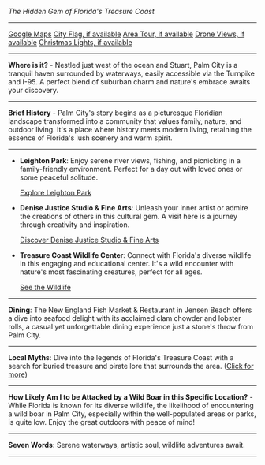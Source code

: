 *The Hidden Gem of Florida's Treasure Coast*

---

[Google Maps](https://www.google.com/maps/place/Palm+City/data=!3m1!1e3)
[City Flag, if available](https://www.google.com/search?tbm=isch&q=Palm+City+FL+Flag+Picture)
[Area Tour, if available](https://www.youtube.com/results?search_query=Palm+City+FL+4k+tour)
[Drone Views, if available](https://www.youtube.com/results?search_query=Palm+City+FL+4k+drone)
[Christmas Lights, if available](https://www.youtube.com/results?search_query=Palm+City+FL+christmas+lights&sp=CAI%253D)

---

**Where is it?** - Nestled just west of the ocean and Stuart, Palm City is a tranquil haven surrounded by waterways, easily accessible via the Turnpike and I-95. A perfect blend of suburban charm and nature's embrace awaits your discovery.

---

**Brief History** - Palm City's story begins as a picturesque Floridian landscape transformed into a community that values family, nature, and outdoor living. It's a place where history meets modern living, retaining the essence of Florida's lush scenery and warm spirit.

---

- **Leighton Park**: Enjoy serene river views, fishing, and picnicking in a family-friendly environment. Perfect for a day out with loved ones or some peaceful solitude.
  
  [Explore Leighton Park](https://www.youtube.com/results?search_query=Leighton+Park+Palm+City)

- **Denise Justice Studio & Fine Arts**: Unleash your inner artist or admire the creations of others in this cultural gem. A visit here is a journey through creativity and inspiration.
  
  [Discover Denise Justice Studio & Fine Arts](https://www.youtube.com/results?search_query=Denise+Justice+Studio+%26+Fine+Arts+Palm+City)

- **Treasure Coast Wildlife Center**: Connect with Florida's diverse wildlife in this engaging and educational center. It's a wild encounter with nature's most fascinating creatures, perfect for all ages.
  
  [See the Wildlife](https://www.youtube.com/results?search_query=Treasure+Coast+Wildlife+Center+Palm+City)

---

**Dining**: The New England Fish Market & Restaurant in Jensen Beach offers a dive into seafood delight with its acclaimed clam chowder and lobster rolls, a casual yet unforgettable dining experience just a stone's throw from Palm City.

---

**Local Myths**: Dive into the legends of Florida's Treasure Coast with a search for buried treasure and pirate lore that surrounds the area. ([Click for more](https://www.google.com/search?q=Palm+City+FL+local+myths))

---

**How Likely Am I to be Attacked by a Wild Boar in this Specific Location?** - While Florida is known for its diverse wildlife, the likelihood of encountering a wild boar in Palm City, especially within the well-populated areas or parks, is quite low. Enjoy the great outdoors with peace of mind!

---

**Seven Words**: Serene waterways, artistic soul, wildlife adventures await.

---
